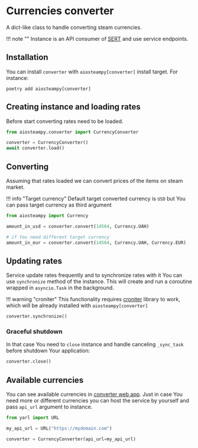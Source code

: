 # Currencies converter

A dict-like class to handle converting steam currencies.

!!! note ""
    Instance is an API consumer of [SERT](https://github.com/somespecialone/sert) and use service endpoints.

## Installation

You can install `converter` with `aiosteampy[converter]` install target. For instance:

```shell
poetry add aiosteampy[converter]
```

## Creating instance and loading rates

Before start converting rates need to be loaded.

```python
from aiosteampy.converter import CurrencyConverter

converter = CurrencyConverter()
await converter.load()
```

## Converting

Assuming that rates loaded we can convert prices of the items on steam market.

!!! info "Target currency"
    Default target converted currency is `USD` but You can pass target currency as third argument

```python
from aiosteampy import Currency

amount_in_usd = converter.convert(14564, Currency.UAH)

# if You need different target currency
amount_in_eur = converter.convert(14564, Currency.UAH, Currency.EUR)
```

## Updating rates

Service update rates frequently and to synchronize rates with it You can use `synchronize` method of the instance.
This will create and run a coroutine wrapped in `asyncio.Task` in the background.

!!! warning "croniter"
    This functionality requires [croniter](https://github.com/kiorky/croniter) library to work, which will be already installed with `aiosteampy[converter]`

```python
converter.synchronize()
```

### Graceful shutdown

In that case You need to `close` instance and handle canceling `_sync_task` before shutdown Your application:

```python
converter.close()
```

## Available currencies

You can see available currencies in [converter web app](https://converter.somespecial.one/).
Just in case You need more or different currencies you can host the service by yourself and pass `api_url` argument to instance.

```python
from yarl import URL

my_api_url = URL("https://mydomain.com")

converter = CurrencyConverter(api_url=my_api_url)
```
